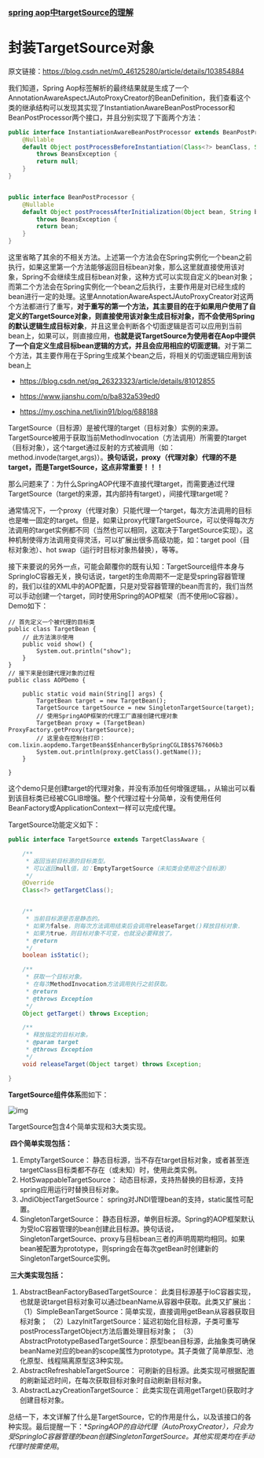 ### [spring aop中targetSource的理解](https://www.cnblogs.com/nizuimeiabc1/p/12178235.html)





#  封装TargetSource对象

原文链接：<https://blog.csdn.net/m0_46125280/article/details/103854884>

我们知道，Spring Aop标签解析的最终结果就是生成了一个AnnotationAwareAspectJAutoProxyCreator的BeanDefinition，我们查看这个类的继承结构可以发现其实现了InstantiationAwareBeanPostProcessor和BeanPostProcessor两个接口，并且分别实现了下面两个方法：


```java
public interface InstantiationAwareBeanPostProcessor extends BeanPostProcessor {
    @Nullable
    default Object postProcessBeforeInstantiation(Class<?> beanClass, String beanName) 
        throws BeansException {
        return null;
    }
}


public interface BeanPostProcessor {
	@Nullable
	default Object postProcessAfterInitialization(Object bean, String beanName) 
        throws BeansException {
		return bean;
	}
}
```


​       这里省略了其余的不相关方法。上述第一个方法会在Spring实例化一个bean之前执行，如果这里第一个方法能够返回目标bean对象，那么这里就直接使用该对象，Spring不会继续生成目标bean对象，这种方式可以实现自定义的bean对象；而第二个方法会在Spring实例化一个bean之后执行，主要作用是对已经生成的bean进行一定的处理。这里AnnotationAwareAspectJAutoProxyCreator对这两个方法都进行了重写，**对于重写的第一个方法，其主要目的在于如果用户使用了自定义的TargetSource对象，则直接使用该对象生成目标对象，而不会使用Spring的默认逻辑生成目标对象**，并且这里会判断各个切面逻辑是否可以应用到当前bean上，如果可以，则直接应用，**也就是说TargetSource为使用者在Aop中提供了一个自定义生成目标bean逻辑的方式，并且会应用相应的切面逻辑**。对于第二个方法，其主要作用在于Spring生成某个bean之后，将相关的切面逻辑应用到该bean上

- <https://blog.csdn.net/qq_26323323/article/details/81012855>

- <https://www.jianshu.com/p/ba832a539ed0>

- <https://my.oschina.net/lixin91/blog/688188>



TargetSource（目标源）是被代理的target（目标对象）实例的来源。TargetSource被用于获取当前MethodInvocation（方法调用）所需要的target（目标对象），这个target通过反射的方式被调用（如：method.invode(target,args)）。**换句话说，proxy（代理对象）代理的不是target，而是TargetSource，这点非常重要！！！**

​        那么问题来了：为什么SpringAOP代理不直接代理target，而需要通过代理TargetSource（target的来源，其内部持有target），间接代理target呢？

​        通常情况下，一个proxy（代理对象）只能代理一个target，每次方法调用的目标也是唯一固定的target。但是，如果让proxy代理TargetSource，可以使得每次方法调用的target实例都不同（当然也可以相同，这取决于TargetSource实现）。这种机制使得方法调用变得灵活，可以扩展出很多高级功能，如：target pool（目标对象池）、hot swap（运行时目标对象热替换），等等。

​        接下来要说的另外一点，可能会颠覆你的既有认知：TargetSource组件本身与SpringIoC容器无关，换句话说，target的生命周期不一定是受spring容器管理的，我们以往的XML中的AOP配置，只是对受容器管理的bean而言的，我们当然可以手动创建一个target，同时使用Spring的AOP框架（而不使用IoC容器）。Demo如下：

```
// 首先定义一个被代理的目标类
public class TargetBean {
    // 此方法演示使用
	public void show() {
		System.out.println("show");
	}
}
// 接下来是创建代理对象的过程
public class AOPDemo {

	public static void main(String[] args) {
		TargetBean target = new TargetBean();
		TargetSource targetSource = new SingletonTargetSource(target);
		// 使用SpringAOP框架的代理工厂直接创建代理对象
		TargetBean proxy = (TargetBean) ProxyFactory.getProxy(targetSource);
        // 这里会在控制台打印：com.lixin.aopdemo.TargetBean$$EnhancerBySpringCGLIB$$767606b3
		System.out.println(proxy.getClass().getName());
	}

}
```

​        这个demo只是创建target的代理对象，并没有添加任何增强逻辑。，从输出可以看到该目标类已经被CGLIB增强。整个代理过程十分简单，没有使用任何BeanFactory或ApplicationContext一样可以完成代理。

TargetSource功能定义如下：

```java
public interface TargetSource extends TargetClassAware {

	/**
	 * 返回当前目标源的目标类型。
	 * 可以返回null值，如：EmptyTargetSource（未知类会使用这个目标源）
	 */
	@Override
	Class<?> getTargetClass();


	/**
	 * 当前目标源是否是静态的。
	 * 如果为false，则每次方法调用结束后会调用releaseTarget()释放目标对象.
	 * 如果为true，则目标对象不可变，也就没必要释放了。
	 * @return
	 */
	boolean isStatic();

	/**
	 * 获取一个目标对象。
	 * 在每次MethodInvocation方法调用执行之前获取。
	 * @return
	 * @throws Exception
	 */
	Object getTarget() throws Exception;

	/**
	 * 释放指定的目标对象。
	 * @param target
	 * @throws Exception
	 */
	void releaseTarget(Object target) throws Exception;

}
```

**TargetSource组件体系**图如下：

![img](http://static.oschina.net/uploads/space/2016/0607/122929_GFIk_2624635.png)

TargetSource包含4个简单实现和3大类实现。

​    **四个简单实现包括：**

1. EmptyTargetSource：
   静态目标源，当不存在target目标对象，或者甚至连targetClass目标类都不存在（或未知）时，使用此类实例。
2. HotSwappableTargetSource：
   动态目标源，支持热替换的目标源，支持spring应用运行时替换目标对象。
3. JndiObjectTargetSource：
   spring对JNDI管理bean的支持，static属性可配置。
4. SingletonTargetSource：
   静态目标源，单例目标源。Spring的AOP框架默认为受IoC容器管理的bean创建此目标源。换句话说，SingletonTargetSource、proxy与目标bean三者的声明周期均相同。如果bean被配置为prototype，则spring会在每次getBean时创建新的SingletonTargetSource实例。

​      **三大类实现包括：**

1. AbstractBeanFactoryBasedTargetSource：
   此类目标源基于IoC容器实现，也就是说target目标对象可以通过beanName从容器中获取。此类又扩展出：
   （1）SimpleBeanTargetSource：简单实现，直接调用getBean从容器获取目标对象；
   （2）LazyInitTargetSource：延迟初始化目标源，子类可重写postProcessTargetObject方法后置处理目标对象；
   （3）AbstractPrototypeBasedTargetSource：原型bean目标源，此抽象类可确保beanName对应的bean的scope属性为prototype。其子类做了简单原型、池化原型、线程隔离原型这3种实现。
2. AbstractRefreshableTargetSource：
   可刷新的目标源。此类实现可根据配置的刷新延迟时间，在每次获取目标对象时自动刷新目标对象。
3. AbstractLazyCreationTargetSource：
   此类实现在调用getTarget()获取时才创建目标对象。

​        总结一下，本文详解了什么是TargetSource，它的作用是什么，以及该接口的各种实现。最后提醒一下：**SpringAOP的自动代理（*AutoProxyCreator），只会为受SpringIoC容器管理的bean创建SingletonTargetSource。其他实现类均在手动代理时按需使用**。